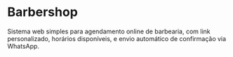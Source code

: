 # Barbershop
Sistema web simples para agendamento online de barbearia, com link personalizado, horários disponíveis, e envio automático de confirmação via WhatsApp.

